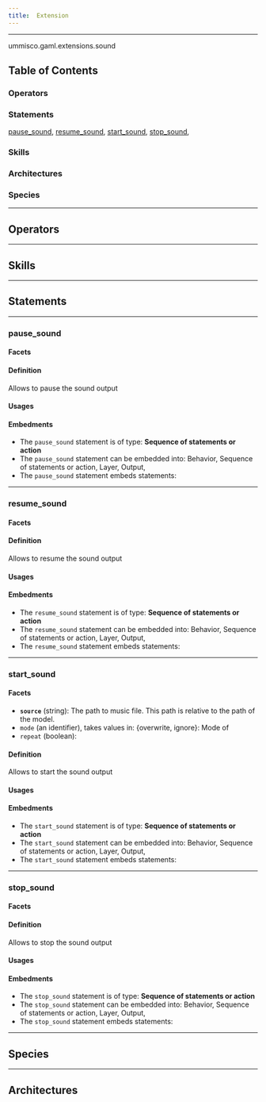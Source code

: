 ```yaml
---
title:  Extension
---
```



----

 ummisco.gaml.extensions.sound

## Table of Contents

### Operators


### Statements
[pause_sound](#pause_sound), [resume_sound](#resume_sound), [start_sound](#start_sound), [stop_sound](#stop_sound), 

### Skills


### Architectures



### Species



----

## Operators
	

----

## Skills
	

----

## Statements
	

----




### pause_sound 
#### Facets 
 
 	
#### Definition

Allows to pause the sound output

#### Usages


#### Embedments

* The `pause_sound` statement is of type: **Sequence of statements or action**
* The `pause_sound` statement can be embedded into: Behavior, Sequence of statements or action, Layer, Output, 
* The `pause_sound` statement embeds statements: 

----




### resume_sound 
#### Facets 
 
 	
#### Definition

Allows to resume the sound output

#### Usages


#### Embedments

* The `resume_sound` statement is of type: **Sequence of statements or action**
* The `resume_sound` statement can be embedded into: Behavior, Sequence of statements or action, Layer, Output, 
* The `resume_sound` statement embeds statements: 

----




### start_sound 
#### Facets 
  
* **`source`** (string): The path to music file. This path is relative to the path of the model.
* `mode` (an identifier), takes values in: {overwrite, ignore}: Mode of 
* `repeat` (boolean):  
 	
#### Definition

Allows to start the sound output

#### Usages


#### Embedments

* The `start_sound` statement is of type: **Sequence of statements or action**
* The `start_sound` statement can be embedded into: Behavior, Sequence of statements or action, Layer, Output, 
* The `start_sound` statement embeds statements: 

----




### stop_sound 
#### Facets 
 
 	
#### Definition

Allows to stop the sound output

#### Usages


#### Embedments

* The `stop_sound` statement is of type: **Sequence of statements or action**
* The `stop_sound` statement can be embedded into: Behavior, Sequence of statements or action, Layer, Output, 
* The `stop_sound` statement embeds statements: 	
	
----

## Species
	
	
----

## Architectures 
	
